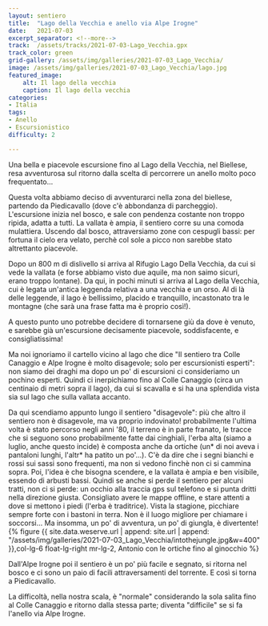 ```yaml
---
layout: sentiero
title:  "Lago della Vecchia e anello via Alpe Irogne"
date:   2021-07-03
excerpt_separator: <!--more-->
track:  /assets/tracks/2021-07-03-Lago_Vecchia.gpx
track_color: green
grid-gallery: /assets/img/galleries/2021-07-03_Lago_Vecchia/
image: /assets/img/galleries/2021-07-03_Lago_Vecchia/lago.jpg
featured_image:
    alt: Il lago della vecchia
    caption: Il lago della vecchia
categories:
- Italia
tags:
- Anello
- Escursionistico
difficulty: 2

---
```


Una bella e piacevole escursione fino al Lago della Vecchia, nel Biellese, resa avventurosa sul ritorno dalla scelta di percorrere un anello molto poco frequentato...

<!--more-->

Questa volta abbiamo deciso di avventurarci nella zona del biellese, partendo da Piedicavallo (dove c'è abbondanza di parcheggio). 
L'escursione inizia nel bosco, e sale con pendenza costante non troppo ripida, adatta a tutti. La vallata è ampia, il sentiero corre su una comoda mulattiera. Uscendo dal bosco, attraversiamo zone con cespugli bassi: per fortuna il cielo era velato, perchè col sole a picco non sarebbe stato altrettanto piacevole.

Dopo un 800 m di dislivello si arriva al Rifugio Lago Della Vecchia, da cui si vede la vallata (e forse abbiamo visto due aquile, ma non saimo sicuri, erano troppo lontane). Da qui, in pochi minuti si arriva al Lago della Vecchia, cui è legata un'antica leggenda relativa a una vecchia e un orso. Al di là delle leggende, il lago è bellissimo, placido e tranquillo, incastonato tra le montagne (che sarà una frase fatta ma è proprio così!).

A questo punto uno potrebbe decidere di tornarsene giù da dove è venuto, e sarebbe già un'escursione decisamente piacevole, soddisfacente, e consigliatissima! 

Ma noi ignoriamo il cartello vicino al lago che dice "Il sentiero tra Colle Canaggio e Alpe Irogne è molto disagevole; solo per escursionisti esperti": non siamo dei draghi ma dopo un po' di escursioni ci consideriamo un pochino esperti. 
Quindi ci inerpichiamo fino al Colle Canaggio (circa un centinaio di metri sopra il lago), da cui si scavalla e si ha una splendida vista sia sul lago che sulla vallata accanto. 

Da qui scendiamo appunto lungo il sentiero "disagevole": più che altro il sentiero non è disagevole, ma va proprio indovinato! probabilmente l'ultima volta è stato percorso negli anni '80, il terreno è in parte franato, le tracce che si seguono sono probabilmente fatte dai cinghiali, l'erba alta (siamo a luglio, anche questo incide) è composta anche da ortiche (un* di noi aveva i pantaloni lunghi, l'altr* ha patito un po'...). C'è da dire che i segni bianchi e rossi sui sassi sono frequenti, ma non si vedono finchè non ci si cammina sopra. Poi, l'idea è che bisogna scendere, e la vallata è ampia e ben visibile, essendo di arbusti bassi. Quindi se anche si perde il sentiero per alcuni tratti, non ci si perde: un occhio alla traccia gps sul telefono e si punta dritti nella direzione giusta. 
Consigliato avere le mappe offline, e stare attenti a dove si mettono i piedi (l'erba è traditrice). Vista la stagione, picchiare sempre forte con i bastoni in terra. Non è il luogo migliore per chiamare i soccorsi... Ma insomma, un po' di avventura, un po' di giungla, è divertente!
{% figure {{ site.data.weserve.url | append: site.url | append: "/assets/img/galleries/2021-07-03_Lago_Vecchia/intothejungle.jpg&w=400" }},col-lg-6 float-lg-right mr-lg-2, Antonio con le ortiche fino al ginocchio %}

Dall'Alpe Irogne poi il sentiero è un po' più facile e segnato, si ritorna nel bosco e ci sono un paio di facili attraversamenti del torrente. E così si torna a Piedicavallo.

La difficoltà, nella nostra scala, è "normale" considerando la sola salita fino al Colle Canaggio e ritorno dalla stessa parte; diventa "difficile" se si fa l'anello via Alpe Irogne.
